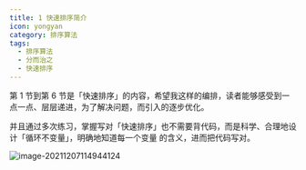 ```yaml
---
title: 1 快速排序简介
icon: yongyan
category: 排序算法
tags:
  - 排序算法
  - 分而治之
  - 快速排序
---
```


第 1 节到第 6 节是「快速排序」的内容，希望我这样的编排，读者能够感受到一点一点、层层递进，为了解决问题，而引入的逐步优化。

并且通过多次练习，掌握写对「快速排序」也不需要背代码，而是科学、合理地设计「循环不变量」，明确地知道每一个变量 的含义，进而把代码写对。

![image-20211207114944124](https://tva1.sinaimg.cn/large/008i3skNgy1gx54kpmbw7j31cq0n4gob.jpg)